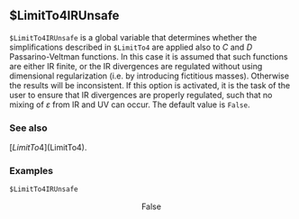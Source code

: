 ##  $LimitTo4IRUnsafe

`$LimitTo4IRUnsafe` is a global variable that determines whether the simplifications described in `$LimitTo4` are applied also to $C$ and $D$ Passarino-Veltman functions. In this case it is assumed that such  functions are either IR finite, or the IR divergences are regulated  without using dimensional regularization (i.e. by introducing  fictitious masses). Otherwise the results will be inconsistent. If this option is activated, it is the task of the user to ensure that IR divergences are properly regulated, such that no mixing of $\varepsilon$ from IR and UV can occur. The default value is `False`.

### See also

[$LimitTo4]($LimitTo4).

### Examples

```mathematica
$LimitTo4IRUnsafe
```

$$\text{False}$$